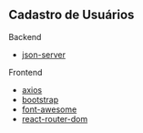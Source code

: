 ## Cadastro de Usuários

Backend
- [json-server](https://www.npmjs.com/package/json-server)

Frontend
- [axios](https://www.npmjs.com/package/axios)
- [bootstrap](https://www.npmjs.com/package/bootstrap)
- [font-awesome](https://www.npmjs.com/package/font-awesome)
- [react-router-dom](https://www.npmjs.com/package/react-router-dom)